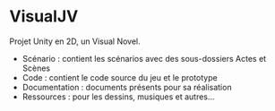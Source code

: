 ﻿# VisualJV

Projet Unity en 2D, un Visual Novel.

- Scénario : contient les scénarios avec des sous-dossiers Actes et Scènes
- Code : contient le code source du jeu et le prototype
- Documentation : documents présents pour sa réalisation
- Ressources : pour les dessins, musiques et autres...
